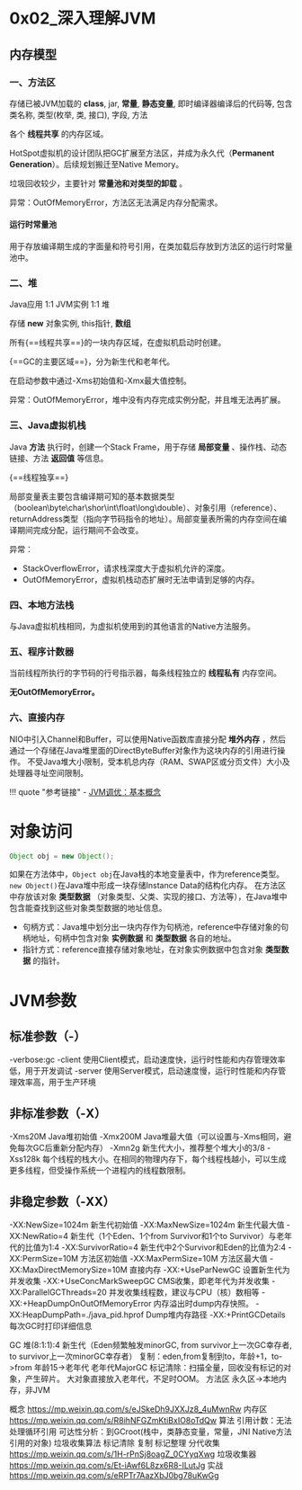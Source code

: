 # 0x02_深入理解JVM

## 内存模型

### 一、方法区

存储已被JVM加载的 **class**, jar, **常量**, **静态变量**, 即时编译器编译后的代码等, 包含类名称, 类型(枚举, 类, 接口), 字段, 方法

各个 **线程共享** 的内存区域。

HotSpot虚拟机的设计团队把GC扩展至方法区，并成为永久代（**Permanent Generation**）。后续规划搬迁至Native Memory。

垃圾回收较少，主要针对 **常量池和对类型的卸载** 。

异常：OutOfMemoryError，方法区无法满足内存分配需求。

#### 运行时常量池

用于存放编译期生成的字面量和符号引用，在类加载后存放到方法区的运行时常量池中。

### 二、堆

Java应用 1:1 JVM实例 1:1 堆

存储 **new** 对象实例, this指针, **数组**

所有{==线程共享==}的一块内存区域，在虚拟机启动时创建。

{==GC的主要区域==}，分为新生代和老年代。

在启动参数中通过-Xms初始值和-Xmx最大值控制。

异常：OutOfMemoryError，堆中没有内存完成实例分配，并且堆无法再扩展。

### 三、Java虚拟机栈

Java **方法** 执行时，创建一个Stack Frame，用于存储 **局部变量** 、操作栈、动态链接、方法 **返回值** 等信息。

{==线程独享==}

局部变量表主要包含编译期可知的基本数据类型（boolean\byte\char\shor\int\float\long\double）、对象引用（reference）、returnAddress类型（指向字节码指令的地址）。局部变量表所需的内存空间在编译期间完成分配，运行期间不会改变。

异常：

+ StackOverflowError，请求栈深度大于虚拟机允许的深度。
+ OutOfMemoryError，虚拟机栈动态扩展时无法申请到足够的内存。

### 四、本地方法栈

与Java虚拟机栈相同，为虚拟机使用到的其他语言的Native方法服务。

### 五、程序计数器

当前线程所执行的字节码的行号指示器，每条线程独立的 **线程私有** 内存空间。

**无OutOfMemoryError。**

### 六、直接内存

NIO中引入Channel和Buffer，可以使用Native函数库直接分配 **堆外内存** ，然后通过一个存储在Java堆里面的DirectByteBuffer对象作为这块内存的引用进行操作。
不受Java堆大小限制，受本机总内存（RAM、SWAP区或分页文件）大小及处理器寻址空间限制。


!!! quote "参考链接"
    - [JVM调优：基本概念](https://mp.weixin.qq.com/s/iqgoKZOWz_RXxqclwoQlHg)


# 对象访问

```java
Object obj = new Object();
```

如果在方法体中，`Object obj`在Java栈的本地变量表中，作为reference类型。
`new Object()`在Java堆中形成一块存储Instance Data的结构化内存。
在方法区中存放该对象 **类型数据** （对象类型、父类、实现的接口、方法等），在Java堆中包含能查找到这些对象类型数据的地址信息。
+ 句柄方式：Java堆中划分出一块内存作为句柄池，reference中存储对象的句柄地址，句柄中包含对象 **实例数据** 和 **类型数据** 各自的地址。
+ 指针方式：reference直接存储对象地址，在对象实例数据中包含对象 **类型数据** 的指针。


# JVM参数

## 标准参数（-）

-verbose:gc
-client 使用Client模式，启动速度快，运行时性能和内存管理效率低，用于开发调试
-server 使用Server模式，启动速度慢，运行时性能和内存管理效率高，用于生产环境


## 非标准参数（-X）

-Xms20M Java堆初始值
-Xmx200M Java堆最大值（可以设置与-Xms相同，避免每次GC后重新分配内存）
-Xmn2g 新生代大小，推荐整个堆大小的3/8
-Xss128k 每个线程的栈大小。在相同的物理内存下，每个线程栈越小，可以生成更多线程，但受操作系统一个进程内的线程数限制。


## 非稳定参数（-XX）

-XX:NewSize=1024m 新生代初始值
-XX:MaxNewSize=1024m 新生代最大值
-XX:NewRatio=4 新生代（1个Eden、1个from Survivor和1个to Survivor）与老年代的比值为1:4
-XX:SurvivorRatio=4 新生代中2个Survivor和Eden的比值为2:4
-XX:PermSize=10M 方法区初始值
-XX:MaxPermSize=10M 方法区最大值
-XX:MaxDirectMemorySize=10M 直接内存
-XX:+UseParNewGC 设置新生代为并发收集
-XX:+UseConcMarkSweepGC CMS收集，即老年代为并发收集
-XX:ParallelGCThreads=20 并发收集线程数，建议与CPU（核）数相等
-XX:+HeapDumpOnOutOfMemoryError 内存溢出时dump内存快照。
-XX:HeapDumpPath=./java_pid.hprof Dump堆内存路径
-XX:+PrintGCDetails 每次GC时打印详细信息




GC
堆(8:1:1):4
新生代（Eden频繁触发minorGC, from survivor上一次GC幸存者, to survivor上一次minorGC幸存者）
复制：eden,from复制到to，年龄+1，to->from
年龄15->老年代
老年代MajorGC
标记清除：扫描全量，回收没有标记的对象，产生碎片。
大对象直接放入老年代，不足时OOM。
方法区
永久区->本地内存，非JVM




概念
https://mp.weixin.qq.com/s/eJSkeDh9JXXJz8_4uMwnRw
内存区
https://mp.weixin.qq.com/s/R8ihNFGZmKtiBxIO8oTdQw
算法
引用计数：无法处理循环引用
可达性分析：到GCroot(栈中，类静态变量，常量，JNI Native方法引用的对象)
垃圾收集算法
标记清除
复制
标记整理
分代收集
https://mp.weixin.qq.com/s/1H-rPnSj8oagZ_0CYyqXwg
垃圾收集器
https://mp.weixin.qq.com/s/Et-iAwf6L8zx6R8-ILutJg
实战
https://mp.weixin.qq.com/s/eRPTr7AazXbJ0bg78uKwGg
